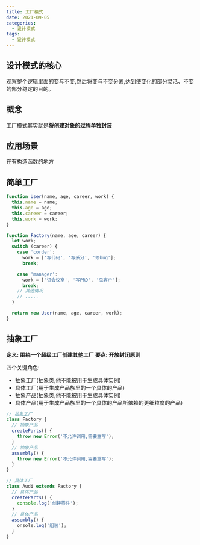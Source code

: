 ```yaml
---
title: 工厂模式
date: 2021-09-05
categories: 
  - 设计模式
tags: 
  - 设计模式
---
```


## 设计模式的核心

观察整个逻辑里面的变与不变,然后将变与不变分离,达到使变化的部分灵活、不变的部分稳定的目的。

## 概念

工厂模式其实就是**将创建对象的过程单独封装**

## 应用场景

在有构造函数的地方

## 简单工厂

```js
function User(name, age, career, work) {
  this.name = name;
  this.age = age;
  this.career = career;
  this.work = work;
}

function Factory(name, age, career) {
  let work;
  switch (career) {
    case 'corder':
      work = ['写代码', '写系分', '修bug'];
      break;

    case 'manager':
      work = ['订会议室', '写PRD', '见客户'];
      break;
    // 其他情况
    // .....
  }

  return new User(name, age, career, work);
}
```

## 抽象工厂

**定义: 围绕一个超级工厂创建其他工厂**
**要点: 开放封闭原则**

四个关键角色:

- 抽象工厂(抽象类,他不能被用于生成具体实例)
- 具体工厂(用于生成产品族里的一个具体的产品)
- 抽象产品(抽象类,他不能被用于生成具体实例)
- 具体产品(用于生成产品族里的一个具体的产品所依赖的更细粒度的产品)

```js
// 抽象工厂
class Factory {
  // 抽象产品
  createParts() {
    throw new Error('不允许调用,需要重写');
  }
  // 抽象产品
  assembly() {
    throw new Error('不允许调用,需要重写');
  }
}

// 具体工厂
class Audi extends Factory {
  // 具体产品
  createParts() {
    console.log('创建零件');
  }
  // 具体产品
  assembly() {
    onsole.log('组装');
  }
}
```
